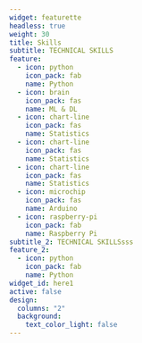 ```yaml
---
widget: featurette
headless: true
weight: 30
title: Skills
subtitle: TECHNICAL SKILLS
feature:
  - icon: python
    icon_pack: fab
    name: Python
  - icon: brain
    icon_pack: fas
    name: ML & DL
  - icon: chart-line
    icon_pack: fas
    name: Statistics
  - icon: chart-line
    icon_pack: fas
    name: Statistics
  - icon: chart-line
    icon_pack: fas
    name: Statistics
  - icon: microchip
    icon_pack: fas
    name: Arduino
  - icon: raspberry-pi
    icon_pack: fab
    name: Raspberry Pi
subtitle_2: TECHNICAL SKILLSsss
feature_2:
  - icon: python
    icon_pack: fab
    name: Python
widget_id: here1
active: false
design:
  columns: "2"
  background:
    text_color_light: false
---
```



